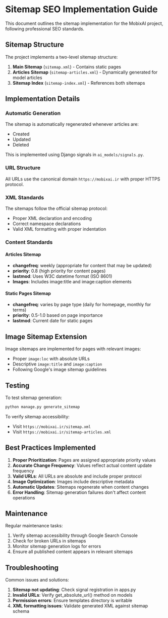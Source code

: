 # Sitemap SEO Implementation Guide

This document outlines the sitemap implementation for the MobixAI project, following professional SEO standards.

## Sitemap Structure

The project implements a two-level sitemap structure:

1. **Main Sitemap** (`sitemap.xml`) - Contains static pages
2. **Articles Sitemap** (`sitemap-articles.xml`) - Dynamically generated for model articles
3. **Sitemap Index** (`sitemap-index.xml`) - References both sitemaps

## Implementation Details

### Automatic Generation

The sitemap is automatically regenerated whenever articles are:
- Created
- Updated
- Deleted

This is implemented using Django signals in `ai_models/signals.py`.

### URL Structure

All URLs use the canonical domain `https://mobixai.ir` with proper HTTPS protocol.

### XML Standards

The sitemaps follow the official sitemap protocol:
- Proper XML declaration and encoding
- Correct namespace declarations
- Valid XML formatting with proper indentation

### Content Standards

#### Articles Sitemap
- **changefreq**: weekly (appropriate for content that may be updated)
- **priority**: 0.8 (high priority for content pages)
- **lastmod**: Uses W3C datetime format (ISO 8601)
- **Images**: Includes image:title and image:caption elements

#### Static Pages Sitemap
- **changefreq**: varies by page type (daily for homepage, monthly for terms)
- **priority**: 0.5-1.0 based on page importance
- **lastmod**: Current date for static pages

## Image Sitemap Extension

Image sitemaps are implemented for pages with relevant images:
- Proper `image:loc` with absolute URLs
- Descriptive `image:title` and `image:caption`
- Following Google's image sitemap guidelines

## Testing

To test sitemap generation:
```bash
python manage.py generate_sitemap
```

To verify sitemap accessibility:
- Visit `https://mobixai.ir/sitemap.xml`
- Visit `https://mobixai.ir/sitemap-articles.xml`

## Best Practices Implemented

1. **Proper Prioritization**: Pages are assigned appropriate priority values
2. **Accurate Change Frequency**: Values reflect actual content update frequency
3. **Valid URLs**: All URLs are absolute and include proper protocol
4. **Image Optimization**: Images include descriptive metadata
5. **Automatic Updates**: Sitemaps regenerate when content changes
6. **Error Handling**: Sitemap generation failures don't affect content operations

## Maintenance

Regular maintenance tasks:
1. Verify sitemap accessibility through Google Search Console
2. Check for broken URLs in sitemaps
3. Monitor sitemap generation logs for errors
4. Ensure all published content appears in relevant sitemaps

## Troubleshooting

Common issues and solutions:
1. **Sitemap not updating**: Check signal registration in apps.py
2. **Invalid URLs**: Verify get_absolute_url() method on models
3. **Permission errors**: Ensure templates directory is writable
4. **XML formatting issues**: Validate generated XML against sitemap schema